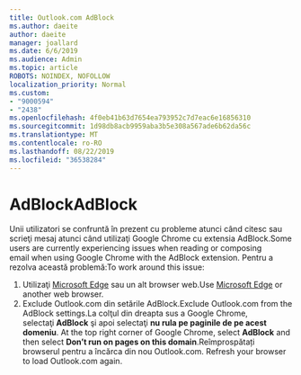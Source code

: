 ```yaml
---
title: Outlook.com AdBlock
ms.author: daeite
author: daeite
manager: joallard
ms.date: 6/6/2019
ms.audience: Admin
ms.topic: article
ROBOTS: NOINDEX, NOFOLLOW
localization_priority: Normal
ms.custom:
- "9000594"
- "2438"
ms.openlocfilehash: 4f0eb41b63d7654ea793952c7d7eac6e16856310
ms.sourcegitcommit: 1d98db8acb9959aba3b5e308a567ade6b62da56c
ms.translationtype: MT
ms.contentlocale: ro-RO
ms.lasthandoff: 08/22/2019
ms.locfileid: "36538284"
---
```

# <a name="adblock"></a><span data-ttu-id="25cab-102">AdBlock</span><span class="sxs-lookup"><span data-stu-id="25cab-102">AdBlock</span></span>

<span data-ttu-id="25cab-103">Unii utilizatori se confruntă în prezent cu probleme atunci când citesc sau scrieţi mesaj atunci când utilizaţi Google Chrome cu extensia AdBlock.</span><span class="sxs-lookup"><span data-stu-id="25cab-103">Some users are currently experiencing issues when reading or composing email when using Google Chrome with the AdBlock extension.</span></span> <span data-ttu-id="25cab-104">Pentru a rezolva această problemă:</span><span class="sxs-lookup"><span data-stu-id="25cab-104">To work around this issue:</span></span>

1. <span data-ttu-id="25cab-105">Utilizaţi [Microsoft Edge](https://www.microsoft.com/windows/microsoft-edge) sau un alt browser web.</span><span class="sxs-lookup"><span data-stu-id="25cab-105">Use [Microsoft Edge](https://www.microsoft.com/windows/microsoft-edge) or another web browser.</span></span>
1. <span data-ttu-id="25cab-106">Exclude Outlook.com din setările AdBlock.</span><span class="sxs-lookup"><span data-stu-id="25cab-106">Exclude Outlook.com from the AdBlock settings.</span></span><span data-ttu-id="25cab-107">La colţul din dreapta sus a Google Chrome, selectaţi **AdBlock** şi apoi selectaţi **nu rula pe paginile de pe acest domeniu**.</span><span class="sxs-lookup"><span data-stu-id="25cab-107"> At the top right corner of Google Chrome, select **AdBlock** and then select **Don’t run on pages on this domain**.</span></span><span data-ttu-id="25cab-108">Reîmprospătați browserul pentru a încărca din nou Outlook.com.</span><span class="sxs-lookup"><span data-stu-id="25cab-108"> Refresh your browser to load Outlook.com again.</span></span>